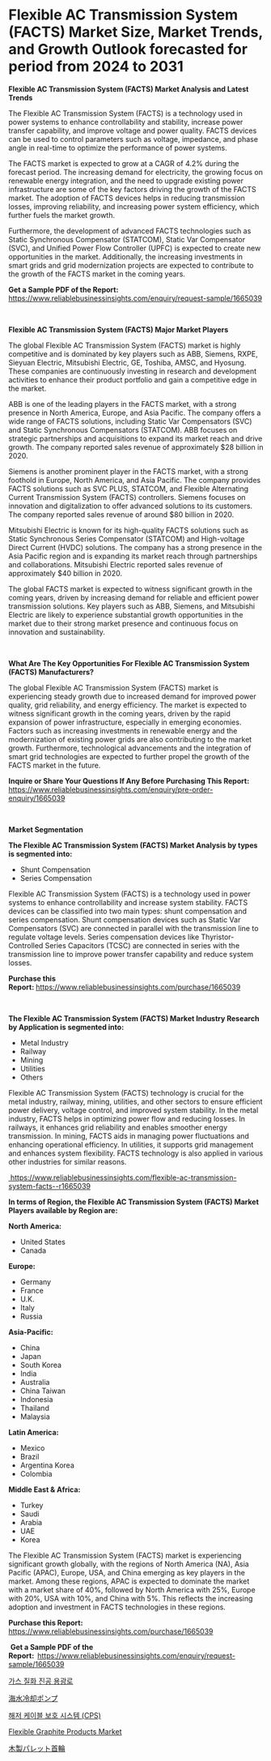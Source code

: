 <p><h1>Flexible AC Transmission System (FACTS) Market Size, Market Trends, and Growth Outlook forecasted for period from 2024 to 2031</h1></p><p><strong>Flexible AC Transmission System (FACTS) Market Analysis and Latest Trends</strong></p>
<p><p>The Flexible AC Transmission System (FACTS) is a technology used in power systems to enhance controllability and stability, increase power transfer capability, and improve voltage and power quality. FACTS devices can be used to control parameters such as voltage, impedance, and phase angle in real-time to optimize the performance of power systems.</p><p>The FACTS market is expected to grow at a CAGR of 4.2% during the forecast period. The increasing demand for electricity, the growing focus on renewable energy integration, and the need to upgrade existing power infrastructure are some of the key factors driving the growth of the FACTS market. The adoption of FACTS devices helps in reducing transmission losses, improving reliability, and increasing power system efficiency, which further fuels the market growth.</p><p>Furthermore, the development of advanced FACTS technologies such as Static Synchronous Compensator (STATCOM), Static Var Compensator (SVC), and Unified Power Flow Controller (UPFC) is expected to create new opportunities in the market. Additionally, the increasing investments in smart grids and grid modernization projects are expected to contribute to the growth of the FACTS market in the coming years.</p></p>
<p><strong>Get a Sample PDF of the Report:&nbsp;</strong> <a href="https://www.reliablebusinessinsights.com/enquiry/request-sample/1665039">https://www.reliablebusinessinsights.com/enquiry/request-sample/1665039</a></p>
<p>&nbsp;</p>
<p><strong>Flexible AC Transmission System (FACTS) Major Market Players</strong></p>
<p><p>The global Flexible AC Transmission System (FACTS) market is highly competitive and is dominated by key players such as ABB, Siemens, RXPE, Sieyuan Electric, Mitsubishi Electric, GE, Toshiba, AMSC, and Hyosung. These companies are continuously investing in research and development activities to enhance their product portfolio and gain a competitive edge in the market.</p><p>ABB is one of the leading players in the FACTS market, with a strong presence in North America, Europe, and Asia Pacific. The company offers a wide range of FACTS solutions, including Static Var Compensators (SVC) and Static Synchronous Compensators (STATCOM). ABB focuses on strategic partnerships and acquisitions to expand its market reach and drive growth. The company reported sales revenue of approximately $28 billion in 2020.</p><p>Siemens is another prominent player in the FACTS market, with a strong foothold in Europe, North America, and Asia Pacific. The company provides FACTS solutions such as SVC PLUS, STATCOM, and Flexible Alternating Current Transmission System (FACTS) controllers. Siemens focuses on innovation and digitalization to offer advanced solutions to its customers. The company reported sales revenue of around $80 billion in 2020.</p><p>Mitsubishi Electric is known for its high-quality FACTS solutions such as Static Synchronous Series Compensator (STATCOM) and High-voltage Direct Current (HVDC) solutions. The company has a strong presence in the Asia Pacific region and is expanding its market reach through partnerships and collaborations. Mitsubishi Electric reported sales revenue of approximately $40 billion in 2020.</p><p>The global FACTS market is expected to witness significant growth in the coming years, driven by increasing demand for reliable and efficient power transmission solutions. Key players such as ABB, Siemens, and Mitsubishi Electric are likely to experience substantial growth opportunities in the market due to their strong market presence and continuous focus on innovation and sustainability.</p></p>
<p>&nbsp;</p>
<p><strong>What Are The Key Opportunities For Flexible AC Transmission System (FACTS) Manufacturers?</strong></p>
<p><p>The global Flexible AC Transmission System (FACTS) market is experiencing steady growth due to increased demand for improved power quality, grid reliability, and energy efficiency. The market is expected to witness significant growth in the coming years, driven by the rapid expansion of power infrastructure, especially in emerging economies. Factors such as increasing investments in renewable energy and the modernization of existing power grids are also contributing to the market growth. Furthermore, technological advancements and the integration of smart grid technologies are expected to further propel the growth of the FACTS market in the future.</p></p>
<p><strong>Inquire or Share Your Questions If Any Before Purchasing This Report:</strong> <a href="https://www.reliablebusinessinsights.com/enquiry/pre-order-enquiry/1665039">https://www.reliablebusinessinsights.com/enquiry/pre-order-enquiry/1665039</a></p>
<p>&nbsp;</p>
<p><strong>Market Segmentation</strong></p>
<p><strong>The Flexible AC Transmission System (FACTS) Market Analysis by types is segmented into:</strong></p>
<p><ul><li>Shunt Compensation</li><li>Series Compensation</li></ul></p>
<p><p>Flexible AC Transmission System (FACTS) is a technology used in power systems to enhance controllability and increase system stability. FACTS devices can be classified into two main types: shunt compensation and series compensation. Shunt compensation devices such as Static Var Compensators (SVC) are connected in parallel with the transmission line to regulate voltage levels. Series compensation devices like Thyristor-Controlled Series Capacitors (TCSC) are connected in series with the transmission line to improve power transfer capability and reduce system losses.</p></p>
<p><strong>Purchase this Report:&nbsp;</strong><a href="https://www.reliablebusinessinsights.com/purchase/1665039">https://www.reliablebusinessinsights.com/purchase/1665039</a></p>
<p>&nbsp;</p>
<p><strong>The Flexible AC Transmission System (FACTS) Market Industry Research by Application is segmented into:</strong></p>
<p><ul><li>Metal Industry</li><li>Railway</li><li>Mining</li><li>Utilities</li><li>Others</li></ul></p>
<p><p>Flexible AC Transmission System (FACTS) technology is crucial for the metal industry, railway, mining, utilities, and other sectors to ensure efficient power delivery, voltage control, and improved system stability. In the metal industry, FACTS helps in optimizing power flow and reducing losses. In railways, it enhances grid reliability and enables smoother energy transmission. In mining, FACTS aids in managing power fluctuations and enhancing operational efficiency. In utilities, it supports grid management and enhances system flexibility. FACTS technology is also applied in various other industries for similar reasons.</p></p>
<p><a href="https://www.reliablebusinessinsights.com/flexible-ac-transmission-system-facts--r1665039">&nbsp;https://www.reliablebusinessinsights.com/flexible-ac-transmission-system-facts--r1665039</a></p>
<p><strong>In terms of Region, the Flexible AC Transmission System (FACTS) Market Players available by Region are:</strong></p>
<p>
    <p> <strong> North America: </strong>
        <ul>
            <li>United States</li>
            <li>Canada</li>
        </ul>
        </p> 
    <p> <strong> Europe: </strong>
        <ul>
            <li>Germany</li>
            <li>France</li>
            <li>U.K.</li>
            <li>Italy</li>
            <li>Russia</li>
        </ul>
        </p> 
    <p> <strong> Asia-Pacific: </strong>
        <ul>
            <li>China</li>
            <li>Japan</li>
            <li>South Korea</li>
            <li>India</li>
            <li>Australia</li>
            <li>China Taiwan</li>
            <li>Indonesia</li>
            <li>Thailand</li>
            <li>Malaysia</li>
        </ul>
        </p> 
    <p> <strong> Latin America: </strong>
        <ul>
            <li>Mexico</li>
            <li>Brazil</li>
            <li>Argentina Korea</li>
            <li>Colombia</li>
        </ul>
        </p> 
    <p> <strong> Middle East & Africa: </strong>
        <ul>
            <li>Turkey</li>
            <li>Saudi</li>
            <li>Arabia</li>
            <li>UAE</li>
            <li>Korea</li>
        </ul>
    </p>
    </p>
<p><p>The Flexible AC Transmission System (FACTS) market is experiencing significant growth globally, with the regions of North America (NA), Asia Pacific (APAC), Europe, USA, and China emerging as key players in the market. Among these regions, APAC is expected to dominate the market with a market share of 40%, followed by North America with 25%, Europe with 20%, USA with 10%, and China with 5%. This reflects the increasing adoption and investment in FACTS technologies in these regions.</p></p>
<p><strong>Purchase this Report: </strong><a href="https://www.reliablebusinessinsights.com/purchase/1665039">https://www.reliablebusinessinsights.com/purchase/1665039</a></p>
<p>&nbsp;<strong>Get a Sample PDF of the Report:&nbsp;&nbsp;</strong><a href="https://www.reliablebusinessinsights.com/enquiry/request-sample/1665039">https://www.reliablebusinessinsights.com/enquiry/request-sample/1665039</a></p>
<p><strong></strong></p>
<p><p><a href="https://github.com/akzkkws047661437/Market-Research-Report-List-2/blob/main/5671272142137.md">가스 질화 진공 용광로</a></p><p><a href="https://github.com/Alenaieme/Market-Research-Report-List-1/blob/main/6961825136606.md">海水冷却ポンプ</a></p><p><a href="https://github.com/LoganRew1964/Market-Research-Report-List-1/blob/main/2218966142136.md">해저 케이블 보호 시스템 (CPS)</a></p><p><a href="https://github.com/qrkceaah30/Market-Research-Report-List-1/blob/main/flexible-graphite-products-market.md">Flexible Graphite Products Market</a></p><p><a href="https://github.com/klon646/Market-Research-Report-List-1/blob/main/6388649136605.md">木製パレット首輪</a></p></p>